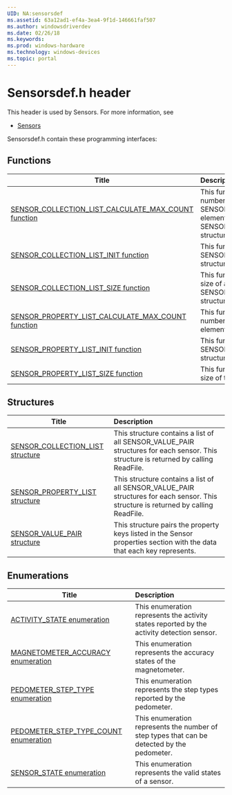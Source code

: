 ```yaml
---
UID: NA:sensorsdef
ms.assetid: 63a12ad1-ef4a-3ea4-9f1d-146661faf507
ms.author: windowsdriverdev
ms.date: 02/26/18
ms.keywords: 
ms.prod: windows-hardware
ms.technology: windows-devices
ms.topic: portal
---
```


# Sensorsdef.h header



This header is used by Sensors. For more information, see
- [Sensors](../_sensors/index.md)

Sensorsdef.h contain these programming interfaces:


## Functions

| Title   | Description   |
| ---- |:---- |
| [SENSOR_COLLECTION_LIST_CALCULATE_MAX_COUNT function](nf-sensorsdef-sensor_collection_list_calculate_max_count.md) | This function calculates the number of SENSOR_VALUE_PAIR elements in a SENSOR_COLLECTION_LIST structure. |
| [SENSOR_COLLECTION_LIST_INIT function](nf-sensorsdef-sensor_collection_list_init.md) | This function initializes a SENSOR_COLLECTION_LIST structure. |
| [SENSOR_COLLECTION_LIST_SIZE function](nf-sensorsdef-sensor_collection_list_size.md) | This function returns the size of a SENSOR_COLLECTION_LIST structure. |
| [SENSOR_PROPERTY_LIST_CALCULATE_MAX_COUNT function](nf-sensorsdef-sensor_property_list_calculate_max_count.md) | This function calculates the number of PROPERTYKEY elements. |
| [SENSOR_PROPERTY_LIST_INIT function](nf-sensorsdef-sensor_property_list_init.md) | This function initializes a SENSOR_PROPERTY_LIST structure. |
| [SENSOR_PROPERTY_LIST_SIZE function](nf-sensorsdef-sensor_property_list_size.md) | This function returns the size of the property list. |

## Structures

| Title   | Description   |
| ---- |:---- |
| [SENSOR_COLLECTION_LIST structure](ns-sensorsdef-sensor_collection_list.md) | This structure contains a list of all SENSOR_VALUE_PAIR structures for each sensor. This structure is returned by calling ReadFile. |
| [SENSOR_PROPERTY_LIST structure](ns-sensorsdef-sensor_property_list.md) | This structure contains a list of all SENSOR_VALUE_PAIR structures for each sensor. This structure is returned by calling ReadFile. |
| [SENSOR_VALUE_PAIR structure](ns-sensorsdef-sensor_value_pair.md) | This structure pairs the property keys listed in the Sensor properties section with the data that each key represents. |

## Enumerations

| Title   | Description   |
| ---- |:---- |
| [ACTIVITY_STATE enumeration](ne-sensorsdef-activity_state.md) | This enumeration represents the activity states reported by the activity detection sensor. |
| [MAGNETOMETER_ACCURACY enumeration](ne-sensorsdef-magnetometer_accuracy.md) | This enumeration represents the accuracy states of the magnetometer. |
| [PEDOMETER_STEP_TYPE enumeration](ne-sensorsdef-pedometer_step_type.md) | This enumeration represents the step types reported by the pedometer. |
| [PEDOMETER_STEP_TYPE_COUNT enumeration](ne-sensorsdef-pedometer_step_type_count.md) | This enumeration represents the number of step types that can be detected by the pedometer. |
| [SENSOR_STATE enumeration](ne-sensorsdef-sensor_state.md) | This enumeration represents the valid states of a sensor. |
